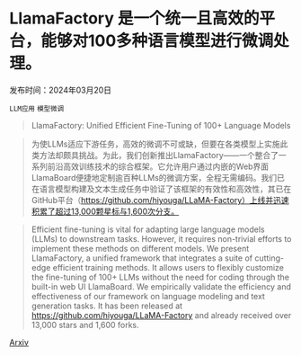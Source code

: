 # LlamaFactory 是一个统一且高效的平台，能够对100多种语言模型进行微调处理。

发布时间：2024年03月20日

`LLM应用` `模型微调`

> LlamaFactory: Unified Efficient Fine-Tuning of 100+ Language Models

> 为使LLMs适应下游任务，高效的微调不可或缺，但要在各类模型上实施此类方法却颇具挑战。为此，我们创新推出LlamaFactory——一个整合了一系列前沿高效训练技术的综合框架。它允许用户通过内嵌的Web界面LlamaBoard便捷地定制逾百种LLMs的微调方案，全程无需编码。我们已在语言模型构建及文本生成任务中验证了该框架的有效性和高效性，其已在GitHub平台（https://github.com/hiyouga/LLaMA-Factory）上线并迅速积累了超过13,000颗星标与1,600次分支。

> Efficient fine-tuning is vital for adapting large language models (LLMs) to downstream tasks. However, it requires non-trivial efforts to implement these methods on different models. We present LlamaFactory, a unified framework that integrates a suite of cutting-edge efficient training methods. It allows users to flexibly customize the fine-tuning of 100+ LLMs without the need for coding through the built-in web UI LlamaBoard. We empirically validate the efficiency and effectiveness of our framework on language modeling and text generation tasks. It has been released at https://github.com/hiyouga/LLaMA-Factory and already received over 13,000 stars and 1,600 forks.

[Arxiv](https://arxiv.org/abs/2403.13372)
